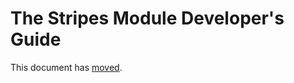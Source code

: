 # The Stripes Module Developer's Guide

This document has [moved](https://github.com/folio-org/stripes/blob/master/doc/dev-guide.md).
